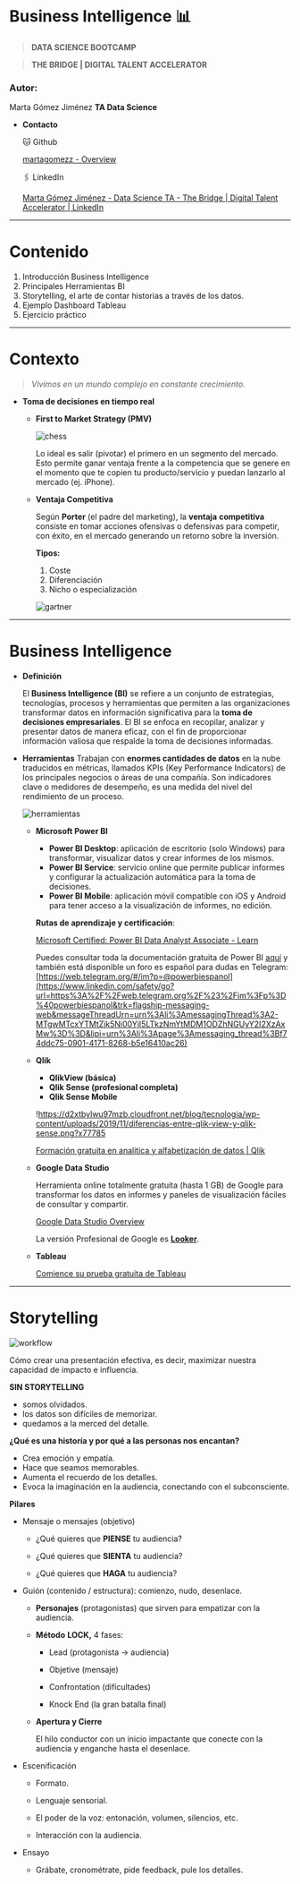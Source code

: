 # Business Intelligence 📊

> **DATA SCIENCE BOOTCAMP**
> 

> **THE BRIDGE | DIGITAL TALENT ACCELERATOR**
> 

### Autor:

Marta Gómez Jiménez **TA Data Science**

- **Contacto**
    
    🐱 Github
    
    [martagomezz - Overview](https://github.com/martagomezz)
    
    🖇️ LinkedIn 
    
    [Marta Gómez Jiménez - Data Science TA - The Bridge | Digital Talent Accelerator | LinkedIn](https://www.linkedin.com/in/martagomezjimenez/)
    

---

# Contenido

1. Introducción Business Intelligence
2. Principales Herramientas BI
3. Storytelling, el arte de contar historias a través de los datos.
4. Ejemplo Dashboard Tableau
5. Ejercicio práctico

---

# Contexto

> *Vivimos en un mundo complejo en constante crecimiento.*
> 

- **Toma de decisiones en tiempo real**
    
    
    - **First to Market Strategy (PMV)**
        
        
        ![chess](./3-Tableau/img/chess.PNG)
        
        Lo ideal es salir (pivotar) el primero en un segmento del mercado. Esto permite ganar ventaja frente a la competencia que se genere en el momento que te copien tu producto/servicio y puedan lanzarlo al mercado (ej. iPhone).
        
    
    - **Ventaja Competitiva**
        
        Según **Porter** (el padre del marketing), la **ventaja** **competitiva** consiste en tomar acciones ofensivas o defensivas para competir, con éxito, en el mercado generando un retorno sobre la inversión.
        
        **Tipos:**
        
        1. Coste
        2. Diferenciación 
        3. Nicho o especialización 
        
        ![gartner](./3-Tableau/img/gartner.PNG)
        

---

# Business Intelligence

- **Definición**
    
    El **Business Intelligence (BI)** se refiere a un conjunto de estrategias, tecnologías, procesos y herramientas que permiten a las organizaciones transformar datos en información significativa para la **toma de decisiones empresariales**. El BI se enfoca en recopilar, analizar y presentar datos de manera eficaz, con el fin de proporcionar información valiosa que respalde la toma de decisiones informadas.
    
- **Herramientas**
Trabajan con **enormes cantidades de datos** en la nube traducidos en métricas, llamados KPIs (Key Performance Indicators) de los principales negocios o áreas de una compañía. Son indicadores clave o medidores de desempeño, es una medida del nivel del rendimiento de un proceso.
    


    ![herramientas](./3-Tableau/img/herramientas_bi.PNG)
    
    - **Microsoft Power BI**
        
        
        - **Power BI Desktop**: aplicación de escritorio (solo Windows) para transformar, visualizar datos y crear informes de los mismos.
        - **Power BI Service**: servicio online que permite publicar informes y configurar la actualización automática para la toma de decisiones.
        - **Power BI Mobile**: aplicación móvil compatible con iOS y Android para tener acceso a la visualización de informes, no edición.
        
        **Rutas de aprendizaje y certificación**:
        
        [Microsoft Certified: Power BI Data Analyst Associate - Learn](https://docs.microsoft.com/es-es/learn/certifications/power-bi-data-analyst-associate/?tab=tab-learning-paths)
        
        Puedes consultar toda la documentación gratuita de Power BI [aquí](https://docs.microsoft.com/es-es/power-bi/guidance/) y también está disponible un foro es español para dudas en Telegram: [https://web.telegram.org/#/im?p=@powerbiespanol](https://www.linkedin.com/safety/go?url=https%3A%2F%2Fweb.telegram.org%2F%23%2Fim%3Fp%3D%40powerbiespanol&trk=flagship-messaging-web&messageThreadUrn=urn%3Ali%3AmessagingThread%3A2-MTgwMTcxYTMtZjk5Ni00YjI5LTkzNmYtMDM1ODZhNGUyY2I2XzAxMw%3D%3D&lipi=urn%3Ali%3Apage%3Amessaging_thread%3Bf74ddc75-0901-4171-8268-b5e16410ac26)
        
    - **Qlik**
        
        
        - **QlikView (básica)**
        - **Qlik Sense (profesional completa)**
        - **Qlik Sense Mobile**
        
        !https://d2xtbylwu97mzb.cloudfront.net/blog/tecnologia/wp-content/uploads/2019/11/diferencias-entre-qlik-view-y-qlik-sense.png?x77785
        
        [Formación gratuita en analítica y alfabetización de datos | Qlik](https://www.qlik.com/es-es/services/training/free-training)
        
    - **Google Data Studio**
        
        
        Herramienta online totalmente gratuita (hasta 1 GB) de Google para transformar los datos en informes y paneles de visualización fáciles de consultar y compartir.
        
        [Google Data Studio Overview](https://datastudio.google.com/)
        
        La versión Profesional de Google es **[Looker](https://connect.looker.com/)**.
        
    - **Tableau**
        
        
        [Comience su prueba gratuita de Tableau](https://www.tableau.com/es-es/products/trial)
        

---

# ****Storytelling****

![workflow](./3-Tableau/img/workflow.PNG)

Cómo crear una presentación efectiva, es decir, maximizar nuestra capacidad de impacto e influencia.

**SIN STORYTELLING**

- somos olvidados.
- los datos son difíciles de memorizar.
- quedamos a la merced del detalle.

**¿Qué es una historía y por qué a las personas nos encantan?**

- Crea emoción y empatía.
- Hace que seamos memorables.
- Aumenta el recuerdo de los detalles.
- Evoca la imaginación en la audiencia, conectando con el subconsciente.

**Pilares**

- Mensaje o mensajes (objetivo)
    
    - ¿Qué quieres que **PIENSE** tu audiencia?
    
    - ¿Qué quieres que **SIENTA** tu audiencia?
    
    - ¿Qué quieres que **HAGA** tu audiencia?
    
- Guión (contenido / estructura): comienzo, nudo, desenlace.
    - **Personajes** (protagonistas) que sirven para empatizar con la audiencia.
    - **Método** **LOCK,** 4 fases:
        
        - Lead (protagonista → audiencia)
        
        - Objetive (mensaje) 
        
        - Confrontation (dificultades)
        
        - Knock End (la gran batalla final)
        
    - **Apertura y Cierre**
        
        El hilo conductor con un inicio impactante que conecte con la audiencia y enganche hasta el desenlace.
        
- Escenificación
    
    - Formato.
    
    - Lenguaje sensorial.
    
    - El poder de la voz: entonación, volumen, silencios, etc.
    
    - Interacción con la audiencia.
    
- Ensayo
    
    - Grábate, cronométrate, pide feedback, pule los detalles.